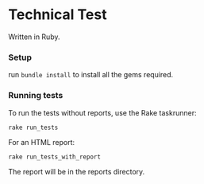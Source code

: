 # Technical Test

Written in Ruby. 

### Setup

run `bundle install` to install all the gems required. 

### Running tests

To run the tests without reports, use the Rake taskrunner:

`rake run_tests`

For an HTML report:

`rake run_tests_with_report`

The report will be in the reports directory.
